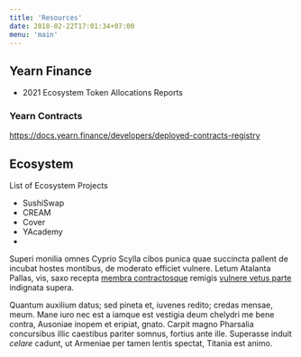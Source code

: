 ```yaml
---
title: 'Resources'
date: 2018-02-22T17:01:34+07:00
menu: 'main'
---
```



## Yearn Finance

- 2021 Ecosystem Token Allocations Reports


### Yearn Contracts 

https://docs.yearn.finance/developers/deployed-contracts-registry

## Ecosystem

List of Ecosystem Projects

- SushiSwap
- CREAM
- Cover
- YAcademy
- 

Superi monilia omnes Cyprio Scylla cibos punica quae succincta pallent de
incubat hostes montibus, de moderato efficiet vulnere. Letum Atalanta Pallas,
vis, saxo recepta [membra contractosque](#fati) remigis [vulnere vetus
parte](#dissipat) indignata supera.

Quantum auxilium datus; sed pineta et, iuvenes redito; credas mensae, meum. Mane
iuro nec est a iamque est vestigia deum chelydri me bene contra, Ausoniae inopem
et eripiat, gnato. Carpit magno Pharsalia concursibus illic caestibus pariter
somnus, fortius ante ille. Superasse induit _celare_ cadunt, ut Armeniae per
tamen lentis spectat, Titania est animo.
